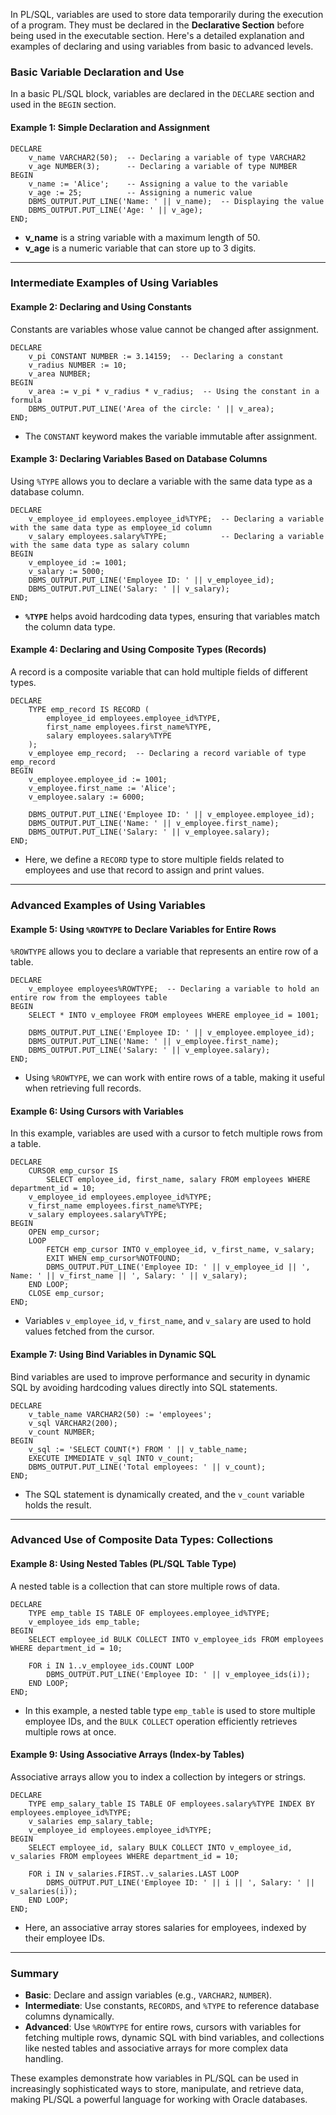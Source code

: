 In PL/SQL, variables are used to store data temporarily during the execution of a program. They must be declared in the **Declarative Section** before being used in the executable section. Here's a detailed explanation and examples of declaring and using variables from basic to advanced levels.

### **Basic Variable Declaration and Use**

In a basic PL/SQL block, variables are declared in the `DECLARE` section and used in the `BEGIN` section.

#### Example 1: Simple Declaration and Assignment
```plsql
DECLARE
    v_name VARCHAR2(50);  -- Declaring a variable of type VARCHAR2
    v_age NUMBER(3);      -- Declaring a variable of type NUMBER
BEGIN
    v_name := 'Alice';    -- Assigning a value to the variable
    v_age := 25;          -- Assigning a numeric value
    DBMS_OUTPUT.PUT_LINE('Name: ' || v_name);  -- Displaying the value
    DBMS_OUTPUT.PUT_LINE('Age: ' || v_age);
END;
```
- **v_name** is a string variable with a maximum length of 50.
- **v_age** is a numeric variable that can store up to 3 digits.

---

### **Intermediate Examples of Using Variables**

#### Example 2: Declaring and Using Constants
Constants are variables whose value cannot be changed after assignment.

```plsql
DECLARE
    v_pi CONSTANT NUMBER := 3.14159;  -- Declaring a constant
    v_radius NUMBER := 10;
    v_area NUMBER;
BEGIN
    v_area := v_pi * v_radius * v_radius;  -- Using the constant in a formula
    DBMS_OUTPUT.PUT_LINE('Area of the circle: ' || v_area);
END;
```
- The `CONSTANT` keyword makes the variable immutable after assignment.

#### Example 3: Declaring Variables Based on Database Columns
Using `%TYPE` allows you to declare a variable with the same data type as a database column.

```plsql
DECLARE
    v_employee_id employees.employee_id%TYPE;  -- Declaring a variable with the same data type as employee_id column
    v_salary employees.salary%TYPE;            -- Declaring a variable with the same data type as salary column
BEGIN
    v_employee_id := 1001;
    v_salary := 5000;
    DBMS_OUTPUT.PUT_LINE('Employee ID: ' || v_employee_id);
    DBMS_OUTPUT.PUT_LINE('Salary: ' || v_salary);
END;
```
- **`%TYPE`** helps avoid hardcoding data types, ensuring that variables match the column data type.

#### Example 4: Declaring and Using Composite Types (Records)
A record is a composite variable that can hold multiple fields of different types.

```plsql
DECLARE
    TYPE emp_record IS RECORD (
        employee_id employees.employee_id%TYPE,
        first_name employees.first_name%TYPE,
        salary employees.salary%TYPE
    );
    v_employee emp_record;  -- Declaring a record variable of type emp_record
BEGIN
    v_employee.employee_id := 1001;
    v_employee.first_name := 'Alice';
    v_employee.salary := 6000;

    DBMS_OUTPUT.PUT_LINE('Employee ID: ' || v_employee.employee_id);
    DBMS_OUTPUT.PUT_LINE('Name: ' || v_employee.first_name);
    DBMS_OUTPUT.PUT_LINE('Salary: ' || v_employee.salary);
END;
```
- Here, we define a `RECORD` type to store multiple fields related to employees and use that record to assign and print values.

---

### **Advanced Examples of Using Variables**

#### Example 5: Using `%ROWTYPE` to Declare Variables for Entire Rows
`%ROWTYPE` allows you to declare a variable that represents an entire row of a table.

```plsql
DECLARE
    v_employee employees%ROWTYPE;  -- Declaring a variable to hold an entire row from the employees table
BEGIN
    SELECT * INTO v_employee FROM employees WHERE employee_id = 1001;
    
    DBMS_OUTPUT.PUT_LINE('Employee ID: ' || v_employee.employee_id);
    DBMS_OUTPUT.PUT_LINE('Name: ' || v_employee.first_name);
    DBMS_OUTPUT.PUT_LINE('Salary: ' || v_employee.salary);
END;
```
- Using `%ROWTYPE`, we can work with entire rows of a table, making it useful when retrieving full records.

#### Example 6: Using Cursors with Variables
In this example, variables are used with a cursor to fetch multiple rows from a table.

```plsql
DECLARE
    CURSOR emp_cursor IS
        SELECT employee_id, first_name, salary FROM employees WHERE department_id = 10;
    v_employee_id employees.employee_id%TYPE;
    v_first_name employees.first_name%TYPE;
    v_salary employees.salary%TYPE;
BEGIN
    OPEN emp_cursor;
    LOOP
        FETCH emp_cursor INTO v_employee_id, v_first_name, v_salary;
        EXIT WHEN emp_cursor%NOTFOUND;
        DBMS_OUTPUT.PUT_LINE('Employee ID: ' || v_employee_id || ', Name: ' || v_first_name || ', Salary: ' || v_salary);
    END LOOP;
    CLOSE emp_cursor;
END;
```
- Variables `v_employee_id`, `v_first_name`, and `v_salary` are used to hold values fetched from the cursor.

#### Example 7: Using Bind Variables in Dynamic SQL
Bind variables are used to improve performance and security in dynamic SQL by avoiding hardcoding values directly into SQL statements.

```plsql
DECLARE
    v_table_name VARCHAR2(50) := 'employees';
    v_sql VARCHAR2(200);
    v_count NUMBER;
BEGIN
    v_sql := 'SELECT COUNT(*) FROM ' || v_table_name;
    EXECUTE IMMEDIATE v_sql INTO v_count;
    DBMS_OUTPUT.PUT_LINE('Total employees: ' || v_count);
END;
```
- The SQL statement is dynamically created, and the `v_count` variable holds the result.

---

### **Advanced Use of Composite Data Types: Collections**

#### Example 8: Using Nested Tables (PL/SQL Table Type)
A nested table is a collection that can store multiple rows of data.

```plsql
DECLARE
    TYPE emp_table IS TABLE OF employees.employee_id%TYPE;
    v_employee_ids emp_table;
BEGIN
    SELECT employee_id BULK COLLECT INTO v_employee_ids FROM employees WHERE department_id = 10;
    
    FOR i IN 1..v_employee_ids.COUNT LOOP
        DBMS_OUTPUT.PUT_LINE('Employee ID: ' || v_employee_ids(i));
    END LOOP;
END;
```
- In this example, a nested table type `emp_table` is used to store multiple employee IDs, and the `BULK COLLECT` operation efficiently retrieves multiple rows at once.

#### Example 9: Using Associative Arrays (Index-by Tables)
Associative arrays allow you to index a collection by integers or strings.

```plsql
DECLARE
    TYPE emp_salary_table IS TABLE OF employees.salary%TYPE INDEX BY employees.employee_id%TYPE;
    v_salaries emp_salary_table;
    v_employee_id employees.employee_id%TYPE;
BEGIN
    SELECT employee_id, salary BULK COLLECT INTO v_employee_id, v_salaries FROM employees WHERE department_id = 10;
    
    FOR i IN v_salaries.FIRST..v_salaries.LAST LOOP
        DBMS_OUTPUT.PUT_LINE('Employee ID: ' || i || ', Salary: ' || v_salaries(i));
    END LOOP;
END;
```
- Here, an associative array stores salaries for employees, indexed by their employee IDs.

---

### **Summary**

- **Basic**: Declare and assign variables (e.g., `VARCHAR2`, `NUMBER`).
- **Intermediate**: Use constants, `RECORDS`, and `%TYPE` to reference database columns dynamically.
- **Advanced**: Use `%ROWTYPE` for entire rows, cursors with variables for fetching multiple rows, dynamic SQL with bind variables, and collections like nested tables and associative arrays for more complex data handling.

These examples demonstrate how variables in PL/SQL can be used in increasingly sophisticated ways to store, manipulate, and retrieve data, making PL/SQL a powerful language for working with Oracle databases.
